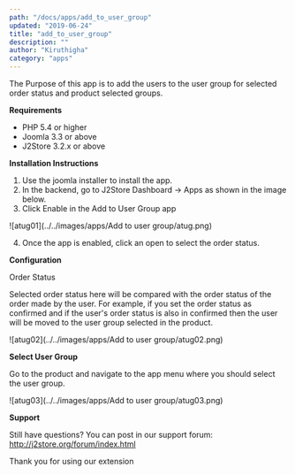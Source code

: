 ```yaml
---
path: "/docs/apps/add_to_user_group"
updated: "2019-06-24"
title: "add_to_user_group"
description: ""
author: "Kiruthigha"
category: "apps"
---
```


The Purpose of this app is to add the users to the user group for selected order status and product selected groups.

**Requirements**

* PHP 5.4 or higher
* Joomla 3.3 or above
* J2Store 3.2.x or above


**Installation Instructions**

1. Use the joomla installer to install the app.
2. In the backend, go to J2Store Dashboard -> Apps as shown in the image below.
3. Click Enable in the Add to User Group app

![atug01](../../images/apps/Add to user group/atug.png)

4. Once the app is enabled, click an open to select the order status.

**Configuration**

Order Status

Selected order status here will be compared with the order status of the order made by the user. For example, if you set the order status as confirmed and if the user's order status is also in confirmed then the user will be moved to the user group selected in the product.


![atug02](../../images/apps/Add to user group/atug02.png)

**Select User Group**

Go to the product and navigate to the app menu where you should select the user group.

![atug03](../../images/apps/Add to user group/atug03.png)

**Support**

Still have questions? You can post in our support forum: http://j2store.org/forum/index.html

Thank you for using our extension
